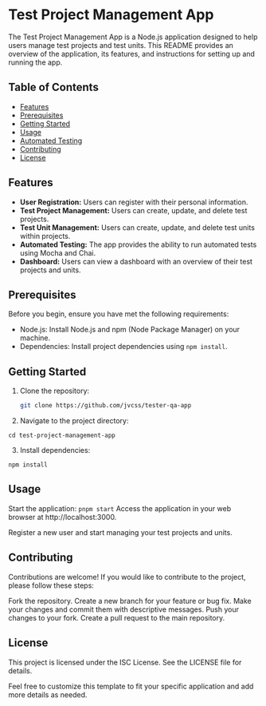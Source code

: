 # Test Project Management App

The Test Project Management App is a Node.js application designed to help users manage test projects and test units. This README provides an overview of the application, its features, and instructions for setting up and running the app.

## Table of Contents
- [Features](#features)
- [Prerequisites](#prerequisites)
- [Getting Started](#getting-started)
- [Usage](#usage)
- [Automated Testing](#automated-testing)
- [Contributing](#contributing)
- [License](#license)

## Features

- **User Registration:** Users can register with their personal information.
- **Test Project Management:** Users can create, update, and delete test projects.
- **Test Unit Management:** Users can create, update, and delete test units within projects.
- **Automated Testing:** The app provides the ability to run automated tests using Mocha and Chai.
- **Dashboard:** Users can view a dashboard with an overview of their test projects and units.

## Prerequisites

Before you begin, ensure you have met the following requirements:

- Node.js: Install Node.js and npm (Node Package Manager) on your machine.
- Dependencies: Install project dependencies using `npm install`.

## Getting Started

1. Clone the repository:

   ```bash
   git clone https://github.com/jvcss/tester-qa-app
   ```

2. Navigate to the project directory:

`cd test-project-management-app`

3. Install dependencies:

`npm install`

## Usage

Start the application:  `pnpm start`
Access the application in your web browser at http://localhost:3000.

Register a new user and start managing your test projects and units.

## Contributing
Contributions are welcome! If you would like to contribute to the project, please follow these steps:

Fork the repository.
Create a new branch for your feature or bug fix.
Make your changes and commit them with descriptive messages.
Push your changes to your fork.
Create a pull request to the main repository.

## License
This project is licensed under the ISC License. See the LICENSE file for details.

Feel free to customize this template to fit your specific application and add more details as needed.
